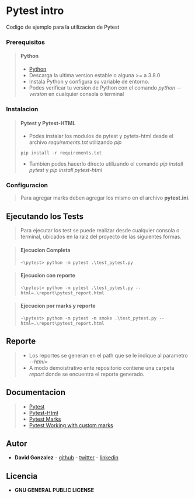 # Pytest intro
Codigo de ejemplo para la utilizacion de Pytest 

### Prerequisitos

> #### Python 
> - [Python](https://www.python.org/downloads/)
> - Descarga la ultima version estable o alguna >= a 3.8.0
> - Instala Python y configura su variable de entorno.
> - Podes verificar tu version de Python con el comando *python --version* en cualquier consola o terminal

### Instalacion

> #### Pytest y Pytest-HTML
> - Podes instalar los modulos de pytest y pytets-html desde el archivo *requirements.txt* utilizando *pip*
> ```
> pip install -r requirements.txt
> ```
> - Tambien podes hacerlo directo utilizando el comando *pip install pytest* y *pip install pytest-html*

### Configuracion
> Para agregar marks deben agregar los mismo en el archivo  **pytest.ini**.


## Ejecutando los Tests

> Para ejecutar los test se puede realizar desde cualquier consola o terminal, ubicados en la raiz del proyecto de las siguientes formas.

> #### Ejecucion Completa
> ```
> ~\pytest> python -m pytest .\test_pytest.py
> ```

> #### Ejecucion con reporte
> ```
> ~\pytest> python -m pytest .\test_pytest.py --html=.\report\pytest_report.html
> ```

> #### Ejecucion por marks y reporte
> ```
> ~\pytest> python -m pytest -m smoke .\test_pytest.py --html=.\report\pytest_report.html
> ```

## Reporte
> - Los reportes se generan en el path que se le indique al parametro *--html=*
> - A modo demoistrativo ente repositorio contiene una carpeta *report* donde se encuentra el reporte generado. 


## Documentacion
> - [Pytest](https://docs.pytest.org/en/stable/)
> - [Pytest-Html](https://github.com/pytest-dev/pytest-html)
> - [Pytest Marks](https://docs.pytest.org/en/reorganize-docs/new-docs/user/pytestmark.html)
> - [Pytest Working with custom marks](https://docs.pytest.org/en/stable/example/markers.html)

## Autor

* **David Gonzalez** - [github](https://github.com/dsgon/) - [twitter](https://twitter.com/__dsgon) - [linkedin](https://www.linkedin.com/in/dsgon/)

## Licencia

* **GNU GENERAL PUBLIC LICENSE**
